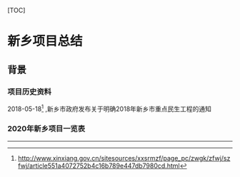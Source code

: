 [TOC]

# 新乡项目总结
## 背景
### 项目历史资料
2018-05-18[^1]
,新乡市政府发布关于明确2018年新乡市重点民生工程的通知

### 2020年新乡项目一览表



----

[^1]: http://www.xinxiang.gov.cn/sitesources/xxsrmzf/page_pc/zwgk/zfwj/szfwj/article551a4072752b4c16b789e447db7980cd.html